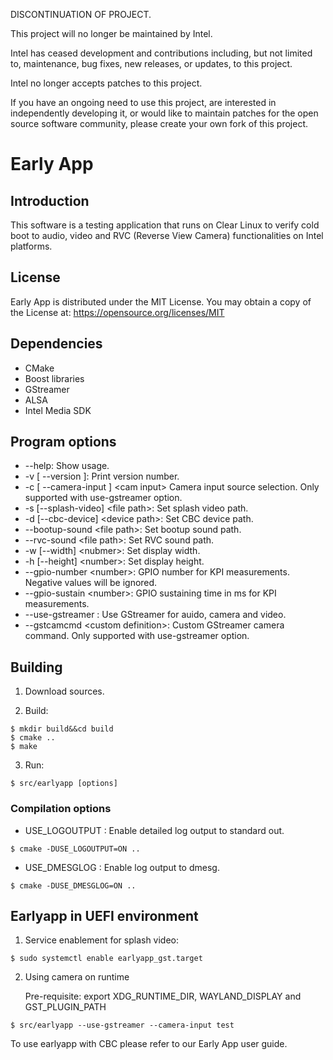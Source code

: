 DISCONTINUATION OF PROJECT.

This project will no longer be maintained by Intel.

Intel has ceased development and contributions including, but not limited to, maintenance, bug fixes, new releases, or updates, to this project. 

Intel no longer accepts patches to this project.

If you have an ongoing need to use this project, are interested in independently developing it, or would like to maintain patches for the open source software community, please create your own fork of this project. 
# Early App

## Introduction
This software is a testing application that runs on Clear Linux to verify
cold boot to audio, video and RVC (Reverse View Camera) functionalities on Intel platforms.


## License
Early App is distributed under the MIT License.
You may obtain a copy of the License at:
https://opensource.org/licenses/MIT


## Dependencies
- CMake
- Boost libraries
- GStreamer
- ALSA
- Intel Media SDK


## Program options
 - --help: Show usage.
 - -v [ --version ]: Print version number.
 - -c [ --camera-input ] &lt;cam input&gt; Camera input source selection. Only supported with use-gstreamer option.
 - -s [--splash-video] &lt;file path&gt;: Set splash video path.
 - -d [--cbc-device] &lt;device path&gt;: Set CBC device path.
 - --bootup-sound &lt;file path&gt;: Set bootup sound path.
 - --rvc-sound &lt;file path&gt;: Set RVC sound path.
 - -w [--width] &lt;nubmer&gt;: Set display width.
 - -h [--height] &lt;number&gt;: Set display height.
 - --gpio-number &lt;number&gt;: GPIO number for KPI measurements. Negative values will be ignored.
 - --gpio-sustain &lt;number&gt;: GPIO sustaining time in ms for KPI measurements.
 - --use-gstreamer : Use GStreamer for auido, camera and video.
 - --gstcamcmd &lt;custom definition&gt;: Custom GStreamer camera command. Only supported with use-gstreamer option.


## Building

1. Download sources.

2. Build:

  ```shell
  $ mkdir build&&cd build
  $ cmake ..
  $ make
  ```

3. Run:

  ```shell
  $ src/earlyapp [options]
  ```

### Compilation options
 - USE_LOGOUTPUT
 : Enable detailed log output to standard out.
 
  ```shell
  $ cmake -DUSE_LOGOUTPUT=ON ..
  ```

 - USE_DMESGLOG
 : Enable log output to dmesg.
 
  ```shell
  $ cmake -DUSE_DMESGLOG=ON ..
  ```


## Earlyapp in UEFI environment

1. Service enablement for splash video:

  ```shell
  $ sudo systemctl enable earlyapp_gst.target
  ```

2. Using camera on runtime

   Pre-requisite: export XDG_RUNTIME_DIR, WAYLAND_DISPLAY and GST_PLUGIN_PATH

  ```shell
  $ src/earlyapp --use-gstreamer --camera-input test 
  ```

To use earlyapp with CBC please refer to our Early App user guide. 
